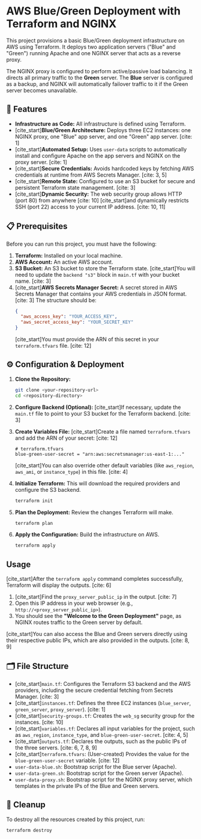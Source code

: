 # AWS Blue/Green Deployment with Terraform and NGINX

This project provisions a basic Blue/Green deployment infrastructure on AWS using Terraform. It deploys two application servers ("Blue" and "Green") running Apache and one NGINX server that acts as a reverse proxy.

The NGINX proxy is configured to perform active/passive load balancing. It directs all primary traffic to the **Green** server. The **Blue** server is configured as a backup, and NGINX will automatically failover traffic to it if the Green server becomes unavailable.

## 🚀 Features

* **Infrastructure as Code:** All infrastructure is defined using Terraform.
* [cite_start]**Blue/Green Architecture:** Deploys three EC2 instances: one NGINX proxy, one "Blue" app server, and one "Green" app server. [cite: 1]
* [cite_start]**Automated Setup:** Uses `user-data` scripts to automatically install and configure Apache on the app servers and NGINX on the proxy server. [cite: 1]
* [cite_start]**Secure Credentials:** Avoids hardcoded keys by fetching AWS credentials at runtime from AWS Secrets Manager. [cite: 3, 5]
* [cite_start]**Remote State:** Configured to use an S3 bucket for secure and persistent Terraform state management. [cite: 3]
* [cite_start]**Dynamic Security:** The web security group allows HTTP (port 80) from anywhere [cite: 10] [cite_start]and dynamically restricts SSH (port 22) access to your current IP address. [cite: 10, 11]

## 📋 Prerequisites

Before you can run this project, you must have the following:

1.  **Terraform:** Installed on your local machine.
2.  **AWS Account:** An active AWS account.
3.  **S3 Bucket:** An S3 bucket to store the Terraform state. [cite_start]You will need to update the `backend "s3"` block in `main.tf` with your bucket name. [cite: 3]
4.  [cite_start]**AWS Secrets Manager Secret:** A secret stored in AWS Secrets Manager that contains your AWS credentials in JSON format. [cite: 3] The structure should be:
    ```json
    {
      "aws_access_key": "YOUR_ACCESS_KEY",
      "aws_secret_access_key": "YOUR_SECRET_KEY"
    }
    ```
    [cite_start]You must provide the ARN of this secret in your `terraform.tfvars` file. [cite: 12]

## ⚙️ Configuration & Deployment

1.  **Clone the Repository:**
    ```sh
    git clone <your-repository-url>
    cd <repository-directory>
    ```

2.  **Configure Backend (Optional):**
    [cite_start]If necessary, update the `main.tf` file to point to your S3 bucket for the Terraform backend. [cite: 3]

3.  **Create Variables File:**
    [cite_start]Create a file named `terraform.tfvars` and add the ARN of your secret: [cite: 12]
    ```hcl
    # terraform.tfvars
    blue-green-user-secret = "arn:aws:secretsmanager:us-east-1:..."
    ```
    [cite_start]You can also override other default variables (like `aws_region`, `aws_ami`, or `instance_type`) in this file. [cite: 4]

4.  **Initialize Terraform:**
    This will download the required providers and configure the S3 backend.
    ```sh
    terraform init
    ```

5.  **Plan the Deployment:**
    Review the changes Terraform will make.
    ```sh
    terraform plan
    ```

6.  **Apply the Configuration:**
    Build the infrastructure on AWS.
    ```sh
    terraform apply
    ```

## Usage

[cite_start]After the `terraform apply` command completes successfully, Terraform will display the outputs. [cite: 6]

1.  [cite_start]Find the `proxy_server_public_ip` in the output. [cite: 7]
2.  Open this IP address in your web browser (e.g., `http://<proxy_server_public_ip>`).
3.  You should see the **"Welcome to the Green Deployment"** page, as NGINX routes traffic to the Green server by default.

[cite_start]You can also access the Blue and Green servers directly using their respective public IPs, which are also provided in the outputs. [cite: 8, 9]

## 🗂️ File Structure

* [cite_start]`main.tf`: Configures the Terraform S3 backend and the AWS providers, including the secure credential fetching from Secrets Manager. [cite: 3]
* [cite_start]`instances.tf`: Defines the three EC2 instances (`blue_server`, `green_server`, `proxy_server`). [cite: 1]
* [cite_start]`security-groups.tf`: Creates the `web_sg` security group for the instances. [cite: 10]
* [cite_start]`variables.tf`: Declares all input variables for the project, such as `aws_region`, `instance_type`, and `blue-green-user-secret`. [cite: 4, 5]
* [cite_start]`outputs.tf`: Declares the outputs, such as the public IPs of the three servers. [cite: 6, 7, 8, 9]
* [cite_start]`terraform.tfvars`: (User-created) Provides the value for the `blue-green-user-secret` variable. [cite: 12]
* `user-data-blue.sh`: Bootstrap script for the Blue server (Apache).
* `user-data-green.sh`: Bootstrap script for the Green server (Apache).
* `user-data-proxy.sh`: Bootstrap script for the NGINX proxy server, which templates in the private IPs of the Blue and Green servers.

## 🧹 Cleanup

To destroy all the resources created by this project, run:
```sh
terraform destroy